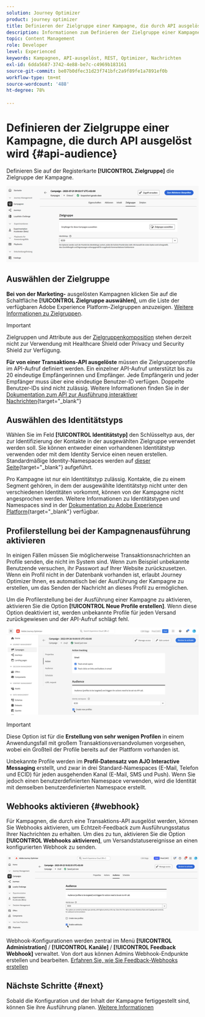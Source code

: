 ```yaml
---
solution: Journey Optimizer
product: journey optimizer
title: Definieren der Zielgruppe einer Kampagne, die durch API ausgelöst wird
description: Informationen zum Definieren der Zielgruppe einer Kampagne, die durch API ausgelöst wird.
topic: Content Management
role: Developer
level: Experienced
keywords: Kampagnen, API-ausgelöst, REST, Optimizer, Nachrichten
exl-id: 6dda5687-3742-4e88-be7c-c4969b183161
source-git-commit: be07b0dfec31d23f741bfc2a9f89fe1a7891ef0b
workflow-type: tm+mt
source-wordcount: '488'
ht-degree: 78%

---
```


# Definieren der Zielgruppe einer Kampagne, die durch API ausgelöst wird {#api-audience}

Definieren Sie auf der Registerkarte **[!UICONTROL Zielgruppe]** die Zielgruppe der Kampagne.

![](assets/campaign-audience.png)

## Auswählen der Zielgruppe

**Bei von der Marketing-** ausgelösten Kampagnen klicken Sie auf die Schaltfläche **[!UICONTROL Zielgruppe auswählen]**, um die Liste der verfügbaren Adobe Experience Platform-Zielgruppen anzuzeigen. [Weitere Informationen zu Zielgruppen](../audience/about-audiences.md).

>[!IMPORTANT]
>
>Zielgruppen und Attribute aus der [Zielgruppenkomposition](../audience/get-started-audience-orchestration.md) stehen derzeit nicht zur Verwendung mit Healthcare Shield oder Privacy und Security Shield zur Verfügung.

**Für von einer Transaktions-API ausgelöste** müssen die Zielgruppenprofile im API-Aufruf definiert werden. Ein einzelner API-Aufruf unterstützt bis zu 20 eindeutige Empfängerinnen und Empfänger. Jede Empfängerin und jeder Empfänger muss über eine eindeutige Benutzer-ID verfügen. Doppelte Benutzer-IDs sind nicht zulässig. Weitere Informationen finden Sie in der [Dokumentation zum API zur Ausführung interaktiver Nachrichten](https://developer.adobe.com/journey-optimizer-apis/references/messaging/#tag/execution/operation/postIMUnitaryMessageExecution){target="_blank"}

## Auswählen des Identitätstyps

Wählen Sie im Feld **[!UICONTROL Identitätstyp]** den Schlüsseltyp aus, der zur Identifizierung der Kontakte in der ausgewählten Zielgruppe verwendet werden soll. Sie können entweder einen vorhandenen Identitätstyp verwenden oder mit dem Identity Service einen neuen erstellen. Standardmäßige Identity-Namespaces werden auf [dieser Seite](https://experienceleague.adobe.com/de/docs/experience-platform/identity/features/namespaces#standard){target="_blank"} aufgeführt.

Pro Kampagne ist nur ein Identitätstyp zulässig. Kontakte, die zu einem Segment gehören, in dem der ausgewählte Identitätstyp nicht unter den verschiedenen Identitäten vorkommt, können von der Kampagne nicht angesprochen werden. Weitere Informationen zu Identitätstypen und Namespaces sind in der [Dokumentation zu Adobe Experience Platform](https://experienceleague.adobe.com/docs/experience-platform/identity/home.html?lang=de){target="_blank"} verfügbar.

## Profilerstellung bei der Kampagnenausführung aktivieren

In einigen Fällen müssen Sie möglicherweise Transaktionsnachrichten an Profile senden, die nicht im System sind. Wenn zum Beispiel unbekannte Benutzende versuchen, ihr Passwort auf Ihrer Website zurückzusetzen. Wenn ein Profil nicht in der Datenbank vorhanden ist, erlaubt Journey Optimizer Ihnen, es automatisch bei der Ausführung der Kampagne zu erstellen, um das Senden der Nachricht an dieses Profil zu ermöglichen.

Um die Profilerstellung bei der Ausführung einer Kampagne zu aktivieren, aktivieren Sie die Option **[!UICONTROL Neue Profile erstellen]**. Wenn diese Option deaktiviert ist, werden unbekannte Profile für jeden Versand zurückgewiesen und der API-Aufruf schlägt fehl.

![](assets/api-triggered-create-profile.png)

>[!IMPORTANT]
>
>Diese Option ist für die **Erstellung von sehr wenigen Profilen** in einem Anwendungsfall mit großem Transaktionsversandvolumen vorgesehen, wobei ein Großteil der Profile bereits auf der Plattform vorhanden ist.
>
>Unbekannte Profile werden im **Profil-Datensatz von AJO Interactive Messaging** erstellt, und zwar in drei Standard-Namespaces (E-Mail, Telefon und ECID) für jeden ausgehenden Kanal (E-Mail, SMS und Push). Wenn Sie jedoch einen benutzerdefinierten Namespace verwenden, wird die Identität mit demselben benutzerdefinierten Namespace erstellt.

## Webhooks aktivieren {#webhook}

Für Kampagnen, die durch eine Transaktions-API ausgelöst werden, können Sie Webhooks aktivieren, um Echtzeit-Feedback zum Ausführungsstatus Ihrer Nachrichten zu erhalten. Um dies zu tun, aktivieren Sie die Option **[!UICONTROL Webhooks aktivieren]**, um Versandstatusereignisse an einen konfigurierten Webhook zu senden.

![](assets/api-triggered-webhook.png)

Webhook-Konfigurationen werden zentral im Menü **[!UICONTROL Administration]** / **[!UICONTROL Kanäle]** / **[!UICONTROL Feedback Webhook]** verwaltet. Von dort aus können Admins Webhook-Endpunkte erstellen und bearbeiten. [Erfahren Sie, wie Sie Feedback-Webhooks erstellen](../configuration/feedback-webhooks.md)

## Nächste Schritte {#next}

Sobald die Konfiguration und der Inhalt der Kampagne fertiggestellt sind, können Sie ihre Ausführung planen. [Weitere Informationen](api-triggered-campaign-schedule.md)
